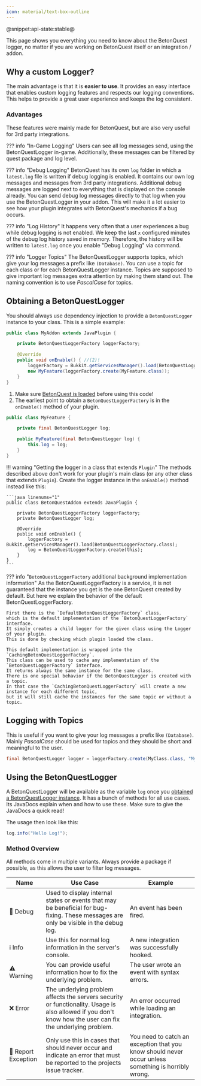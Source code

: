```yaml
---
icon: material/text-box-outline
---
```

@snippet:api-state:stable@

This page shows you everything you need to know about the BetonQuest logger, no matter if you are working on BetonQuest 
itself or an integration / addon.

## Why a custom Logger?
The main advantage is that it is **easier to use**.
It provides an easy interface that enables custom logging features and respects our logging conventions. 
This helps to provide a great user experience and keeps the log consistent.

### Advantages
These features were mainly made for BetonQuest, but are also very useful for 3rd party integrations. 


??? info "In-Game Logging"
    Users can see all log messages send, using the BetonQuestLogger in-game.
    Additionally, these messages can be filtered by quest package and log level.

??? info "Debug Logging"
    BetonQuest has its own `log` folder in which a `latest.log` file is written if debug logging is enabled.
    It contains our own log messages and messages from 3rd party integrations.
    Additional debug messages are logged next to everything that is displayed on the console already.
    You can send debug log messages directly to that log when you use the BetonQuestLogger in your addon.
    This will make it a lot easier to see how your plugin integrates with BetonQuest's mechanics if a bug occurs.

??? info "Log History"
    It happens very often that a user experiences a bug while debug logging is not enabled.
    We keep the last `x` configured minutes of the debug log history saved in memory.
    Therefore, the history will be written to `latest.log` once you enable "Debug Logging" via command. 

??? info "Logger Topics"
    The BetonQuestLogger supports topics, which give your log messages a prefix like `(Database)`.
    You can use a topic for each class or for each BetonQuestLogger instance.
    Topics are supposed to give important log messages extra attention by making them stand out.
    The naming convention is to use _PascalCase_ for topics.

## Obtaining a BetonQuestLogger

You should always use dependency injection to provide a `BetonQuestLogger` instance to your class.
This is a simple example:


```java linenums="1"
public class MyAddon extends JavaPlugin {

    private BetonQuestLoggerFactory loggerFactory;

    @Override
    public void onEnable() { //(2)!
        loggerFactory = Bukkit.getServicesManager().load(BetonQuestLoggerFactory.class); //(1)!
        new MyFeature(loggerFactory.create(MyFeature.class));
    }
}
```

1. Make sure [BetonQuest is loaded](./Overview.md#ensuring-that-betonquest-is-loaded) before using this code!
2. The earliest point to obtain a `BetonQuestLoggerFactory` is in the `onEnable()` method of your plugin.

```java linenums="1"
public class MyFeature {

    private final BetonQuestLogger log;

    public MyFeature(final BetonQuestLogger log) {
        this.log = log;
    }
}
```



!!! warning "Getting the logger in a class that extends `Plugin`"
    The methods described above don't work for your plugin's main class (or any other class that extends `Plugin`). 
    Create the logger instance in the `onEnable()` method instead like this:

    ```java linenums="1"
    public class BetonQuestAddon extends JavaPlugin {

        private BetonQuestLoggerFactory loggerFactory; 
        private BetonQuestLogger log;

        @Override
        public void onEnable() {
            loggerFactory = Bukkit.getServicesManager().load(BetonQuestLoggerFactory.class);
            log = BetonQuestLoggerFactory.create(this);
        }
    }
    ```

??? info "`BetonQuestLoggerFactory` additional background implementation information"
    As the BetonQuestLoggerFactory is a service, it is not guaranteed that the instance you get
    is the one BetonQuest created by default. But here we explain the behavior of the default BetonQuestLoggerFactory.
    
    First there is the `DefaultBetonQuestLoggerFactory` class,
    which is the default implementation of the `BetonQuestLoggerFactory` interface.
    It simply creates a child logger for the given class using the Logger of your plugin.
    This is done by checking which plugin loaded the class.
    
    This default implementation is wrapped into the `CachingBetonQuestLoggerFactory`.
    This class can be used to cache any implementation of the `BetonQuestLoggerFactory` interface.
    It returns always the same instance for the same class.
    There is one special behavior if the BetonQuestLogger is created with a topic. 
    In that case the `CachingBetonQuestLoggerFactory` will create a new instance for each different topic,
    but it will still cache the instances for the same topic or without a topic.
    
## Logging with Topics


This is useful if you want to give your log messages a prefix like `(Database)`.
Mainly _PascalCase_ should be used for topics and they should be short and meaningful to the user. 

```java linenums="1"
final BetonQuestLogger logger = loggerFactory.create(MyClass.class, "MyCustomTopic");
```

## Using the BetonQuestLogger
A BetonQuestLogger will be available as the variable `log` once you [obtained a BetonQuestLogger instance](#obtaining-a-betonquestlogger-instance). 
It has a bunch of methods for all use cases. Its JavaDocs explain when and how to use these.
Make sure to give the JavaDocs a quick read!

The usage then look like this:
````java linenums="1"
log.info("Hello Log!");
````

### Method Overview

All methods come in multiple variants. Always provide a package if possible, as this allows the user to filter log
messages.
 

| Name                              | Use Case                                                                                                                                                   | Example                                                                                             |
|-----------------------------------|------------------------------------------------------------------------------------------------------------------------------------------------------------|-----------------------------------------------------------------------------------------------------|
| :shushing_face: Debug             | Used to display internal states or events that may be beneficial for bug-fixing. These messages are only be visible in the debug log.                      | An event has been fired.                                                                            |
| :information_source: Info         | Use this for normal log information in the server's console.                                                                                               | A new integration was successfully hooked.                                                          |
| :warning: Warning                 | You can provide useful information how to fix the underlying problem.                                                                                      | The user wrote an event with syntax errors.                                                         |
| :x: Error                         | The underlying problem affects the servers security or functionality. Usage is also allowed if you don't know how the user can fix the underlying problem. | An error occurred while loading an integration.                                                     |
| :rotating_light: Report Exception | Only use this in cases that should never occur and indicate an error that must be reported to the projects issue tracker.                                  | You need to catch an exception that you know should never occur unless something is horribly wrong. | 
